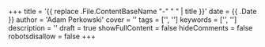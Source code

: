+++
title = '{{ replace .File.ContentBaseName "-" " " | title }}'
date = {{ .Date }}
author = 'Adam Perkowski'
cover = ''
tags = ['', '']
keywords = ['', '']
description = ''
draft = true
showFullContent = false
hideComments = false
robotsdisallow = false
+++
